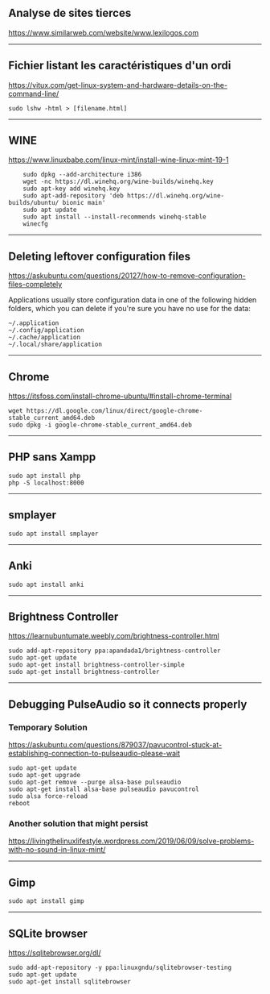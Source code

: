
## Analyse de sites tierces
https://www.similarweb.com/website/www.lexilogos.com

___

## Fichier listant les caractéristiques d'un ordi

https://vitux.com/get-linux-system-and-hardware-details-on-the-command-line/

    sudo lshw -html > [filename.html]

___

## WINE

https://www.linuxbabe.com/linux-mint/install-wine-linux-mint-19-1

        sudo dpkg --add-architecture i386
        wget -nc https://dl.winehq.org/wine-builds/winehq.key
        sudo apt-key add winehq.key
        sudo apt-add-repository 'deb https://dl.winehq.org/wine-builds/ubuntu/ bionic main'
        sudo apt update
        sudo apt install --install-recommends winehq-stable
        winecfg

___

## Deleting leftover configuration files

https://askubuntu.com/questions/20127/how-to-remove-configuration-files-completely

Applications usually store configuration data in one of the following hidden folders, which you can delete if you're sure you have no use for the data:

    ~/.application
    ~/.config/application
    ~/.cache/application
    ~/.local/share/application

___

## Chrome

https://itsfoss.com/install-chrome-ubuntu/#install-chrome-terminal

    wget https://dl.google.com/linux/direct/google-chrome-stable_current_amd64.deb
    sudo dpkg -i google-chrome-stable_current_amd64.deb

___

## PHP sans Xampp

    sudo apt install php
    php -S localhost:8000

___

## smplayer

    sudo apt install smplayer

___

## Anki

    sudo apt install anki
    
___

## Brightness Controller

https://learnubuntumate.weebly.com/brightness-controller.html

    sudo add-apt-repository ppa:apandada1/brightness-controller
    sudo apt-get update
    sudo apt-get install brightness-controller-simple
    sudo apt-get install brightness-controller

___

## Debugging PulseAudio so it connects properly

### Temporary Solution

https://askubuntu.com/questions/879037/pavucontrol-stuck-at-establishing-connection-to-pulseaudio-please-wait

    sudo apt-get update
    sudo apt-get upgrade
    sudo apt-get remove --purge alsa-base pulseaudio
    sudo apt-get install alsa-base pulseaudio pavucontrol
    sudo alsa force-reload
    reboot

### Another solution that might persist

https://livingthelinuxlifestyle.wordpress.com/2019/06/09/solve-problems-with-no-sound-in-linux-mint/

___

## Gimp

    sudo apt install gimp

___

## SQLite browser
https://sqlitebrowser.org/dl/

    sudo add-apt-repository -y ppa:linuxgndu/sqlitebrowser-testing
    sudo apt-get update
    sudo apt-get install sqlitebrowser

